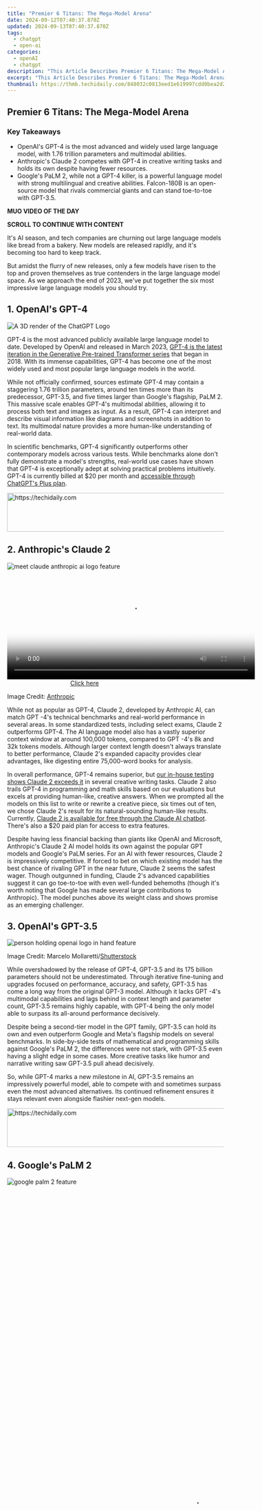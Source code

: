 ```yaml
---
title: "Premier 6 Titans: The Mega-Model Arena"
date: 2024-09-12T07:40:37.870Z
updated: 2024-09-13T07:40:37.870Z
tags:
  - chatgpt
  - open-ai
categories:
  - openAI
  - chatgpt
description: "This Article Describes Premier 6 Titans: The Mega-Model Arena"
excerpt: "This Article Describes Premier 6 Titans: The Mega-Model Arena"
thumbnail: https://thmb.techidaily.com/848032c0813eed1e619997cdd0bea2d2fe7603582b1ae72dd2c30508b513eea6.png
---
```


## Premier 6 Titans: The Mega-Model Arena

### Key Takeaways

* OpenAI's GPT-4 is the most advanced and widely used large language model, with 1.76 trillion parameters and multimodal abilities.
* Anthropic's Claude 2 competes with GPT-4 in creative writing tasks and holds its own despite having fewer resources.
* Google's PaLM 2, while not a GPT-4 killer, is a powerful language model with strong multilingual and creative abilities. Falcon-180B is an open-source model that rivals commercial giants and can stand toe-to-toe with GPT-3.5\.

**MUO VIDEO OF THE DAY**

**SCROLL TO CONTINUE WITH CONTENT**

 It's AI season, and tech companies are churning out large language models like bread from a bakery. New models are released rapidly, and it's becoming too hard to keep track.

 But amidst the flurry of new releases, only a few models have risen to the top and proven themselves as true contenders in the large language model space. As we approach the end of 2023, we've put together the six most impressive large language models you should try.

## 1\. OpenAI's GPT-4

![A 3D render of the ChatGPT Logo](https://thmb.techidaily.com/9ea24c6282003fe5eaf1336598f1ab6b49832d478e258a2b3fdb222135f271e5.jpg)

 GPT-4 is the most advanced publicly available large language model to date. Developed by OpenAI and released in March 2023, [GPT-4 is the latest iteration in the Generative Pre-trained Transformer series](https://www.makeuseof.com/gpt-models-explained-and-compared/) that began in 2018\. With its immense capabilities, GPT-4 has become one of the most widely used and most popular large language models in the world.

 While not officially confirmed, sources estimate GPT-4 may contain a staggering 1.76 trillion parameters, around ten times more than its predecessor, GPT-3.5, and five times larger than Google's flagship, PaLM 2\. This massive scale enables GPT-4's multimodal abilities, allowing it to process both text and images as input. As a result, GPT-4 can interpret and describe visual information like diagrams and screenshots in addition to text. Its multimodal nature provides a more human-like understanding of real-world data.

 In scientific benchmarks, GPT-4 significantly outperforms other contemporary models across various tests. While benchmarks alone don't fully demonstrate a model's strengths, real-world use cases have shown that GPT-4 is exceptionally adept at solving practical problems intuitively. GPT-4 is currently billed at $20 per month and [accessible through ChatGPT's Plus plan](https://www.makeuseof.com/how-to-use-gpt4/).

<!-- affiliate ads begin -->
<a href="https://ephamedtechinc.pxf.io/c/5597632/2136617/26400" target="_top" id="2136617">
  <img src="//a.impactradius-go.com/display-ad/26400-2136617" border="0" alt="https://techidaily.com" width="728" height="90"/>
</a>
<img height="0" width="0" src="https://ephamedtechinc.pxf.io/i/5597632/2136617/26400" style="position:absolute;visibility:hidden;" border="0" />
<!-- affiliate ads end -->

## 2\. Anthropic's Claude 2

![meet claude anthropic ai logo feature](https://thmb.techidaily.com/08bfc68ca7424de532f1e4f97e0746486dfe84c1304de3ac8c4843a110a218e6.jpg)

<!-- affiliate ads begin -->
<span id="1983551">
					<video width="576" height="240" style="cursor:pointer"
           poster="//a.impactradius-go.com/display-clicktoplayimage/1983551.png"
           onclick="if(!this.playClicked){this.play();this.setAttribute('controls',true);this.playClicked=true;}">
	   <source src="//a.impactradius-go.com/display-ad/22993-1983551">
	   <img src="//a.impactradius-go.com/display-clicktoplayimage/1983551.png" style="border: none; height: 100%; width: 100%; object-fit: contain">
	</video>
	<div style="width:360px;text-align:center"><a href="javascript:window.open(decodeURIComponent('https%3A%2F%2Fhomestyler.sjv.io%2Fc%2F5597632%2F1983551%2F22993'), '_blank');void(0);">Click here</a></div>
</span>
<img height="0" width="0" src="https://imp.pxf.io/i/5597632/1983551/22993" style="position:absolute;visibility:hidden;" border="0" />
<!-- affiliate ads end -->

Image Credit: [Anthropic](https://www.anthropic.com/product)

 While not as popular as GPT-4, Claude 2, developed by Anthropic AI, can match GPT -4's technical benchmarks and real-world performance in several areas. In some standardized tests, including select exams, Claude 2 outperforms GPT-4\. The AI language model also has a vastly superior context window at around 100,000 tokens, compared to GPT -4's 8k and 32k tokens models. Although larger context length doesn't always translate to better performance, Claude 2's expanded capacity provides clear advantages, like digesting entire 75,000-word books for analysis.

 In overall performance, GPT-4 remains superior, but [our in-house testing shows Claude 2 exceeds it](https://www.makeuseof.com/chatgpt-vs-claude-ai/) in several creative writing tasks. Claude 2 also trails GPT-4 in programming and math skills based on our evaluations but excels at providing human-like, creative answers. When we prompted all the models on this list to write or rewrite a creative piece, six times out of ten, we chose Claude 2's result for its natural-sounding human-like results. Currently, [Claude 2 is available for free through the Claude AI chatbot](https://www.makeuseof.com/what-is-claude-2-what-can-you-do-with-it/). There's also a $20 paid plan for access to extra features.

 Despite having less financial backing than giants like OpenAI and Microsoft, Anthropic's Claude 2 AI model holds its own against the popular GPT models and Google's PaLM series. For an AI with fewer resources, Claude 2 is impressively competitive. If forced to bet on which existing model has the best chance of rivaling GPT in the near future, Claude 2 seems the safest wager. Though outgunned in funding, Claude 2's advanced capabilities suggest it can go toe-to-toe with even well-funded behemoths (though it's worth noting that Google has made several large contributions to Anthropic). The model punches above its weight class and shows promise as an emerging challenger.

## 3\. OpenAI's GPT-3.5

![person holding openai logo in hand feature](https://static1.makeuseofimages.com/wordpress/wp-content/uploads/2023/03/person-holding-openai-logo-in-hand-feature.jpg)

Image Credit: Marcelo Mollaretti/[Shutterstock](https://www.shutterstock.com/image-photo/buenos-aires-argentina-march-20-2023-2281187903)

 While overshadowed by the release of GPT-4, GPT-3.5 and its 175 billion parameters should not be underestimated. Through iterative fine-tuning and upgrades focused on performance, accuracy, and safety, GPT-3.5 has come a long way from the original GPT-3 model. Although it lacks GPT -4's multimodal capabilities and lags behind in context length and parameter count, GPT-3.5 remains highly capable, with GPT-4 being the only model able to surpass its all-around performance decisively.

 Despite being a second-tier model in the GPT family, GPT-3.5 can hold its own and even outperform Google and Meta's flagship models on several benchmarks. In side-by-side tests of mathematical and programming skills against Google's PaLM 2, the differences were not stark, with GPT-3.5 even having a slight edge in some cases. More creative tasks like humor and narrative writing saw GPT-3.5 pull ahead decisively.

 So, while GPT-4 marks a new milestone in AI, GPT-3.5 remains an impressively powerful model, able to compete with and sometimes surpass even the most advanced alternatives. Its continued refinement ensures it stays relevant even alongside flashier next-gen models.

<!-- affiliate ads begin -->
<a href="https://unicoeye.pxf.io/c/5597632/2134492/18498" target="_top" id="2134492">
  <img src="//a.impactradius-go.com/display-ad/18498-2134492" border="0" alt="https://techidaily.com" width="728" height="90"/>
</a>
<img height="0" width="0" src="https://unicoeye.pxf.io/i/5597632/2134492/18498" style="position:absolute;visibility:hidden;" border="0" />
<!-- affiliate ads end -->

## 4\. Google's PaLM 2

![google palm 2 feature](https://thmb.techidaily.com/5f8ab25178398b0800b6345046953e2b2e89a6d9e6a8838419dd9465e3b6b177.jpg)

<!-- affiliate ads begin -->
<span id="1834903">
					<video width="864" height="1536" style="cursor:pointer"
           poster="//a.impactradius-go.com/display-clicktoplayimage/1834903.png"
           onclick="if(!this.playClicked){this.play();this.setAttribute('controls',true);this.playClicked=true;}">
	   <source src="//a.impactradius-go.com/display-ad/16836-1834903">
	   <img src="//a.impactradius-go.com/display-clicktoplayimage/1834903.png" style="border: none; height: 100%; width: 100%; object-fit: contain">
	</video>
	<div style="width:540px;text-align:center"><a href="javascript:window.open(decodeURIComponent('https%3A%2F%2F25home.pxf.io%2Fc%2F5597632%2F1834903%2F16836'), '_blank');void(0);">Click here</a></div>
</span>
<img height="0" width="0" src="https://imp.pxf.io/i/5597632/1834903/16836" style="position:absolute;visibility:hidden;" border="0" />
<!-- affiliate ads end -->

Image Credit: [Google](https://blog.google/technology/ai/google-palm-2-ai-large-language-model/)

 When evaluating an AI model's capabilities, the proven formula is to read the technical report and check benchmark scores, but take everything you learned with a grain of salt and test the model yourself. Counterintuitive as it may seem, benchmark results don't always align with real-world performance for some AI models. On paper, Google's PaLM 2 was supposed to be the GPT-4 killer, with official test results suggesting it matches GPT-4 across some benchmarks. However, in day-to-day use, a different picture emerges.

 In logical reasoning, mathematics, and creativity, PaLM 2 falls short of GPT-4\. It also lags behind Anthropic's Claude in a range of creative writing tasks. However, although it fails to live up to its billing as a GPT-4 killer, [Google's PaLM 2 remains a powerful language model](https://www.makeuseof.com/what-is-google-palm-2/) in its own right, with immense capabilities. Much of the negative sentiment around it stems from comparisons to models like GPT-4 rather than outright poor performance.

 With 340 billion parameters, PaLM 2 stands among the world's largest models. It particularly excels at multilingual tasks and possesses strong math and programming abilities. Although not the best at it, PaLM 2 is also quite efficient at creative tasks like writing. So, while benchmarks painted an optimistic picture that didn't fully materialize, PaLM 2 still demonstrates impressive AI skills, even if not surpassing all competitors across the board.

<!-- affiliate ads begin -->
<a href="https://appsumo.8odi.net/c/5597632/2118315/7443" target="_top" id="2118315">
  <img src="//a.impactradius-go.com/display-ad/7443-2118315" border="0" alt="https://techidaily.com" width="728" height="90"/>
</a>
<img height="0" width="0" src="https://appsumo.8odi.net/i/5597632/2118315/7443" style="position:absolute;visibility:hidden;" border="0" />
<!-- affiliate ads end -->

## 5\. TII's Falcon-180B

![Falcon 180B](https://static1.makeuseofimages.com/wordpress/wp-content/uploads/2023/10/falcon-180b.jpg)

 Unless you've been keeping up with the rapid pace of AI language model releases, you have likely never encountered Falcon-180B. Developed by UAE's Technology Innovation Institute, the 180 billion parameter Falcon-180 is one of the most powerful open-source language models out there, even if it lacks the name recognition of GPT models or the widespread use of Meta's Llama 2\. But make no mistake - Falcon-180B can stand toe-to-toe with the best in class.

 Benchmark results reveal that Falcon-180B outperforms most open-source models and competes with commercial juggernauts like PaLM 2 and GPT-3.5\. In testing math, coding, reasoning, and creative writing tasks, it even edged out GPT-3.5 and PaLM 2 at times. If ranking GPT-4, GPT-3.5, and Falcon-180B, we'd place Falcon-180B squarely between GPT-4 and GPT-3.5 for its strengths in several use cases.

 While we can't confidently say it is better than GPT-3.5 in overall performance, it makes a case for itself. While obscure, this model deserves attention for matching or exceeding the capabilities of better-known alternatives. You can try out the Falcon-180B model on [Hugging Face](https://www.makeuseof.com/what-is-hugging-face-and-what-is-it-used-for/) (an open-source LLM platform).

## 6\. Meta AI's Llama 2

![Llama illustration](https://static1.makeuseofimages.com/wordpress/wp-content/uploads/2023/07/llama-illustration.jpg)

 Llama 2, Meta AI's 70 billion parameter large language model, builds on its predecessor, Llama 1\. While smaller than leading models, Llama 2 significantly outperforms most publicly available open-source LLMs in benchmarks and real-world use. An exception would be the Falcon-180B.

 We tested Llama 2 against GPT-4, GPT-3.5, Claude 2, and PaLM 2 to gauge its capabilities. Unsurprisingly, GPT-4 outclassed Llama 2 across nearly all parameters. However, Llama 2 held its own against GPT-3.5 and PaLM 2 in several evaluations. While it would be inaccurate to claim Llama 2 is superior to PaLM 2, Llama 2 solved many problems that stumped PaLM 2, including coding tasks. Claude 2 and GPT-3.5 edged out Llama 2 in some areas but were only decisively better in a limited number of tasks.

 So, while not exceeding the capabilities of the largest proprietary models, [open-source Llama 2 punches above its weight class](https://www.makeuseof.com/what-is-llama-2-and-how-can-you-use-it/). For an openly available model, it demonstrates impressive performance, rivaling AI giants like PaLM 2 in select evaluations. Llama 2 provides a glimpse of the future potential of open-source language models.

## The Performance Gap Between AI Models Is Narrowing

 Although the AI landscape is evolving at a blistering pace, OpenAI's GPT-4 remains the leader of the pack. However, while GPT-4 remains unmatched in scale and performance, models like Claude 2 show that with enough skill, smaller models can compete in select areas. Google's PaLM 2, despite falling short of some lofty expectations, still exhibits profound capabilities. And Falcon-180B proves that open-source initiatives can stand shoulder-to-shoulder with industry titans given sufficient resources.

**MUO VIDEO OF THE DAY**

**SCROLL TO CONTINUE WITH CONTENT**

 It's AI season, and tech companies are churning out large language models like bread from a bakery. New models are released rapidly, and it's becoming too hard to keep track.

 But amidst the flurry of new releases, only a few models have risen to the top and proven themselves as true contenders in the large language model space. As we approach the end of 2023, we've put together the six most impressive large language models you should try.

<!-- affiliate ads begin -->
<a href="https://ephamedtechinc.pxf.io/c/5597632/2120861/26400?prodsku=Saturn" target="_top" id="2120861">
  <img src="//a.impactradius-go.com/display-ad/26400-2120861" border="0" alt="https://techidaily.com" width="728" height="90"/>
</a>
<img height="0" width="0" src="https://ephamedtechinc.pxf.io/i/5597632/2120861/26400?prodsku=Saturn" style="position:absolute;visibility:hidden;" border="0" />
<!-- affiliate ads end -->

## 1\. OpenAI's GPT-4

![A 3D render of the ChatGPT Logo](https://thmb.techidaily.com/9ea24c6282003fe5eaf1336598f1ab6b49832d478e258a2b3fdb222135f271e5.jpg)

<!-- affiliate ads begin -->
<a href="https://aligracehair.sjv.io/c/5597632/2135369/19272" target="_top" id="2135369">
  <img src="//a.impactradius-go.com/display-ad/19272-2135369" border="0" alt="https://techidaily.com" width="300" height="90"/>
</a>
<img height="0" width="0" src="https://aligracehair.sjv.io/i/5597632/2135369/19272" style="position:absolute;visibility:hidden;" border="0" />
<!-- affiliate ads end -->

 GPT-4 is the most advanced publicly available large language model to date. Developed by OpenAI and released in March 2023, [GPT-4 is the latest iteration in the Generative Pre-trained Transformer series](https://www.makeuseof.com/gpt-models-explained-and-compared/) that began in 2018\. With its immense capabilities, GPT-4 has become one of the most widely used and most popular large language models in the world.

 While not officially confirmed, sources estimate GPT-4 may contain a staggering 1.76 trillion parameters, around ten times more than its predecessor, GPT-3.5, and five times larger than Google's flagship, PaLM 2\. This massive scale enables GPT-4's multimodal abilities, allowing it to process both text and images as input. As a result, GPT-4 can interpret and describe visual information like diagrams and screenshots in addition to text. Its multimodal nature provides a more human-like understanding of real-world data.

 In scientific benchmarks, GPT-4 significantly outperforms other contemporary models across various tests. While benchmarks alone don't fully demonstrate a model's strengths, real-world use cases have shown that GPT-4 is exceptionally adept at solving practical problems intuitively. GPT-4 is currently billed at $20 per month and [accessible through ChatGPT's Plus plan](https://www.makeuseof.com/how-to-use-gpt4/).

<!-- affiliate ads begin -->
<span id="1374820">
					<video width="200" height="200" style="cursor:pointer"
           poster="//a.impactradius-go.com/display-clicktoplayimage/1374820.png"
           onclick="if(!this.playClicked){this.play();this.setAttribute('controls',true);this.playClicked=true;}">
	   <source src="//a.impactradius-go.com/display-ad/15852-1374820">
	   <img src="//a.impactradius-go.com/display-clicktoplayimage/1374820.png" style="border: none; height: 100%; width: 100%; object-fit: contain">
	</video>
	<div style="width:125px;text-align:center"><a href="javascript:window.open(decodeURIComponent('https%3A%2F%2Fthefitville.pxf.io%2Fc%2F5597632%2F1374820%2F15852'), '_blank');void(0);">Click here</a></div>
</span>
<img height="0" width="0" src="https://imp.pxf.io/i/5597632/1374820/15852" style="position:absolute;visibility:hidden;" border="0" />
<!-- affiliate ads end -->

## 2\. Anthropic's Claude 2

![meet claude anthropic ai logo feature](https://thmb.techidaily.com/08bfc68ca7424de532f1e4f97e0746486dfe84c1304de3ac8c4843a110a218e6.jpg)

<!-- affiliate ads begin -->
<a href="https://appsumo.8odi.net/c/5597632/2123748/7443" target="_top" id="2123748">
  <img src="//a.impactradius-go.com/display-ad/7443-2123748" border="0" alt="https://techidaily.com" width="600" height="90"/>
</a>
<img height="0" width="0" src="https://appsumo.8odi.net/i/5597632/2123748/7443" style="position:absolute;visibility:hidden;" border="0" />
<!-- affiliate ads end -->

Image Credit: [Anthropic](https://www.anthropic.com/product)

 While not as popular as GPT-4, Claude 2, developed by Anthropic AI, can match GPT -4's technical benchmarks and real-world performance in several areas. In some standardized tests, including select exams, Claude 2 outperforms GPT-4\. The AI language model also has a vastly superior context window at around 100,000 tokens, compared to GPT -4's 8k and 32k tokens models. Although larger context length doesn't always translate to better performance, Claude 2's expanded capacity provides clear advantages, like digesting entire 75,000-word books for analysis.

 In overall performance, GPT-4 remains superior, but [our in-house testing shows Claude 2 exceeds it](https://www.makeuseof.com/chatgpt-vs-claude-ai/) in several creative writing tasks. Claude 2 also trails GPT-4 in programming and math skills based on our evaluations but excels at providing human-like, creative answers. When we prompted all the models on this list to write or rewrite a creative piece, six times out of ten, we chose Claude 2's result for its natural-sounding human-like results. Currently, [Claude 2 is available for free through the Claude AI chatbot](https://www.makeuseof.com/what-is-claude-2-what-can-you-do-with-it/). There's also a $20 paid plan for access to extra features.

 Despite having less financial backing than giants like OpenAI and Microsoft, Anthropic's Claude 2 AI model holds its own against the popular GPT models and Google's PaLM series. For an AI with fewer resources, Claude 2 is impressively competitive. If forced to bet on which existing model has the best chance of rivaling GPT in the near future, Claude 2 seems the safest wager. Though outgunned in funding, Claude 2's advanced capabilities suggest it can go toe-to-toe with even well-funded behemoths (though it's worth noting that Google has made several large contributions to Anthropic). The model punches above its weight class and shows promise as an emerging challenger.

<!-- affiliate ads begin -->
<a href="https://appsumo.8odi.net/c/5597632/2137379/7443" target="_top" id="2137379">
  <img src="//a.impactradius-go.com/display-ad/7443-2137379" border="0" alt="https://techidaily.com" width="728" height="90"/>
</a>
<img height="0" width="0" src="https://appsumo.8odi.net/i/5597632/2137379/7443" style="position:absolute;visibility:hidden;" border="0" />
<!-- affiliate ads end -->

## 3\. OpenAI's GPT-3.5

![person holding openai logo in hand feature](https://static1.makeuseofimages.com/wordpress/wp-content/uploads/2023/03/person-holding-openai-logo-in-hand-feature.jpg)

<!-- affiliate ads begin -->
<span id="1982485">
					<video width="576" height="240" style="cursor:pointer"
           poster="//a.impactradius-go.com/display-clicktoplayimage/1982485.png"
           onclick="if(!this.playClicked){this.play();this.setAttribute('controls',true);this.playClicked=true;}">
	   <source src="//a.impactradius-go.com/display-ad/22993-1982485">
	   <img src="//a.impactradius-go.com/display-clicktoplayimage/1982485.png" style="border: none; height: 100%; width: 100%; object-fit: contain">
	</video>
	<div style="width:360px;text-align:center"><a href="javascript:window.open(decodeURIComponent('https%3A%2F%2Fhomestyler.sjv.io%2Fc%2F5597632%2F1982485%2F22993'), '_blank');void(0);">Click here</a></div>
</span>
<img height="0" width="0" src="https://imp.pxf.io/i/5597632/1982485/22993" style="position:absolute;visibility:hidden;" border="0" />
<!-- affiliate ads end -->

Image Credit: Marcelo Mollaretti/[Shutterstock](https://www.shutterstock.com/image-photo/buenos-aires-argentina-march-20-2023-2281187903)

 While overshadowed by the release of GPT-4, GPT-3.5 and its 175 billion parameters should not be underestimated. Through iterative fine-tuning and upgrades focused on performance, accuracy, and safety, GPT-3.5 has come a long way from the original GPT-3 model. Although it lacks GPT -4's multimodal capabilities and lags behind in context length and parameter count, GPT-3.5 remains highly capable, with GPT-4 being the only model able to surpass its all-around performance decisively.

 Despite being a second-tier model in the GPT family, GPT-3.5 can hold its own and even outperform Google and Meta's flagship models on several benchmarks. In side-by-side tests of mathematical and programming skills against Google's PaLM 2, the differences were not stark, with GPT-3.5 even having a slight edge in some cases. More creative tasks like humor and narrative writing saw GPT-3.5 pull ahead decisively.

 So, while GPT-4 marks a new milestone in AI, GPT-3.5 remains an impressively powerful model, able to compete with and sometimes surpass even the most advanced alternatives. Its continued refinement ensures it stays relevant even alongside flashier next-gen models.

## 4\. Google's PaLM 2

![google palm 2 feature](https://thmb.techidaily.com/5f8ab25178398b0800b6345046953e2b2e89a6d9e6a8838419dd9465e3b6b177.jpg)

Image Credit: [Google](https://blog.google/technology/ai/google-palm-2-ai-large-language-model/)

 When evaluating an AI model's capabilities, the proven formula is to read the technical report and check benchmark scores, but take everything you learned with a grain of salt and test the model yourself. Counterintuitive as it may seem, benchmark results don't always align with real-world performance for some AI models. On paper, Google's PaLM 2 was supposed to be the GPT-4 killer, with official test results suggesting it matches GPT-4 across some benchmarks. However, in day-to-day use, a different picture emerges.

 In logical reasoning, mathematics, and creativity, PaLM 2 falls short of GPT-4\. It also lags behind Anthropic's Claude in a range of creative writing tasks. However, although it fails to live up to its billing as a GPT-4 killer, [Google's PaLM 2 remains a powerful language model](https://www.makeuseof.com/what-is-google-palm-2/) in its own right, with immense capabilities. Much of the negative sentiment around it stems from comparisons to models like GPT-4 rather than outright poor performance.

 With 340 billion parameters, PaLM 2 stands among the world's largest models. It particularly excels at multilingual tasks and possesses strong math and programming abilities. Although not the best at it, PaLM 2 is also quite efficient at creative tasks like writing. So, while benchmarks painted an optimistic picture that didn't fully materialize, PaLM 2 still demonstrates impressive AI skills, even if not surpassing all competitors across the board.

## 5\. TII's Falcon-180B

![Falcon 180B](https://static1.makeuseofimages.com/wordpress/wp-content/uploads/2023/10/falcon-180b.jpg)

 Unless you've been keeping up with the rapid pace of AI language model releases, you have likely never encountered Falcon-180B. Developed by UAE's Technology Innovation Institute, the 180 billion parameter Falcon-180 is one of the most powerful open-source language models out there, even if it lacks the name recognition of GPT models or the widespread use of Meta's Llama 2\. But make no mistake - Falcon-180B can stand toe-to-toe with the best in class.

 Benchmark results reveal that Falcon-180B outperforms most open-source models and competes with commercial juggernauts like PaLM 2 and GPT-3.5\. In testing math, coding, reasoning, and creative writing tasks, it even edged out GPT-3.5 and PaLM 2 at times. If ranking GPT-4, GPT-3.5, and Falcon-180B, we'd place Falcon-180B squarely between GPT-4 and GPT-3.5 for its strengths in several use cases.

 While we can't confidently say it is better than GPT-3.5 in overall performance, it makes a case for itself. While obscure, this model deserves attention for matching or exceeding the capabilities of better-known alternatives. You can try out the Falcon-180B model on [Hugging Face](https://www.makeuseof.com/what-is-hugging-face-and-what-is-it-used-for/) (an open-source LLM platform).

<!-- affiliate ads begin -->
<span id="1993647">
					<video width="128" height="480" style="cursor:pointer"
           poster="//a.impactradius-go.com/display-clicktoplayimage/1993647.png"
           onclick="if(!this.playClicked){this.play();this.setAttribute('controls',true);this.playClicked=true;}">
	   <source src="//a.impactradius-go.com/display-ad/22993-1993647">
	   <img src="//a.impactradius-go.com/display-clicktoplayimage/1993647.png" style="border: none; height: 100%; width: 100%; object-fit: contain">
	</video>
	<div style="width:80px;text-align:center"><a href="javascript:window.open(decodeURIComponent('https%3A%2F%2Fhomestyler.sjv.io%2Fc%2F5597632%2F1993647%2F22993'), '_blank');void(0);">Click here</a></div>
</span>
<img height="0" width="0" src="https://imp.pxf.io/i/5597632/1993647/22993" style="position:absolute;visibility:hidden;" border="0" />
<!-- affiliate ads end -->

## 6\. Meta AI's Llama 2

![Llama illustration](https://static1.makeuseofimages.com/wordpress/wp-content/uploads/2023/07/llama-illustration.jpg)

<!-- affiliate ads begin -->
<a href="https://ephamedtechinc.pxf.io/c/5597632/2135476/26400" target="_top" id="2135476">
  <img src="//a.impactradius-go.com/display-ad/26400-2135476" border="0" alt="https://techidaily.com" width="728" height="90"/>
</a>
<img height="0" width="0" src="https://ephamedtechinc.pxf.io/i/5597632/2135476/26400" style="position:absolute;visibility:hidden;" border="0" />
<!-- affiliate ads end -->

 Llama 2, Meta AI's 70 billion parameter large language model, builds on its predecessor, Llama 1\. While smaller than leading models, Llama 2 significantly outperforms most publicly available open-source LLMs in benchmarks and real-world use. An exception would be the Falcon-180B.

 We tested Llama 2 against GPT-4, GPT-3.5, Claude 2, and PaLM 2 to gauge its capabilities. Unsurprisingly, GPT-4 outclassed Llama 2 across nearly all parameters. However, Llama 2 held its own against GPT-3.5 and PaLM 2 in several evaluations. While it would be inaccurate to claim Llama 2 is superior to PaLM 2, Llama 2 solved many problems that stumped PaLM 2, including coding tasks. Claude 2 and GPT-3.5 edged out Llama 2 in some areas but were only decisively better in a limited number of tasks.

 So, while not exceeding the capabilities of the largest proprietary models, [open-source Llama 2 punches above its weight class](https://www.makeuseof.com/what-is-llama-2-and-how-can-you-use-it/). For an openly available model, it demonstrates impressive performance, rivaling AI giants like PaLM 2 in select evaluations. Llama 2 provides a glimpse of the future potential of open-source language models.

## The Performance Gap Between AI Models Is Narrowing

 Although the AI landscape is evolving at a blistering pace, OpenAI's GPT-4 remains the leader of the pack. However, while GPT-4 remains unmatched in scale and performance, models like Claude 2 show that with enough skill, smaller models can compete in select areas. Google's PaLM 2, despite falling short of some lofty expectations, still exhibits profound capabilities. And Falcon-180B proves that open-source initiatives can stand shoulder-to-shoulder with industry titans given sufficient resources.

**MUO VIDEO OF THE DAY**

**SCROLL TO CONTINUE WITH CONTENT**

 It's AI season, and tech companies are churning out large language models like bread from a bakery. New models are released rapidly, and it's becoming too hard to keep track.

 But amidst the flurry of new releases, only a few models have risen to the top and proven themselves as true contenders in the large language model space. As we approach the end of 2023, we've put together the six most impressive large language models you should try.

<!-- affiliate ads begin -->
<a href="https://ephamedtechinc.pxf.io/c/5597632/2137228/26400" target="_top" id="2137228">
  <img src="//a.impactradius-go.com/display-ad/26400-2137228" border="0" alt="https://techidaily.com" width="728" height="90"/>
</a>
<img height="0" width="0" src="https://ephamedtechinc.pxf.io/i/5597632/2137228/26400" style="position:absolute;visibility:hidden;" border="0" />
<!-- affiliate ads end -->

## 1\. OpenAI's GPT-4

![A 3D render of the ChatGPT Logo](https://thmb.techidaily.com/9ea24c6282003fe5eaf1336598f1ab6b49832d478e258a2b3fdb222135f271e5.jpg)

<!-- affiliate ads begin -->
<a href="https://appsumo.8odi.net/c/5597632/2123739/7443" target="_top" id="2123739">
  <img src="//a.impactradius-go.com/display-ad/7443-2123739" border="0" alt="https://techidaily.com" width="728" height="90"/>
</a>
<img height="0" width="0" src="https://appsumo.8odi.net/i/5597632/2123739/7443" style="position:absolute;visibility:hidden;" border="0" />
<!-- affiliate ads end -->

 GPT-4 is the most advanced publicly available large language model to date. Developed by OpenAI and released in March 2023, [GPT-4 is the latest iteration in the Generative Pre-trained Transformer series](https://www.makeuseof.com/gpt-models-explained-and-compared/) that began in 2018\. With its immense capabilities, GPT-4 has become one of the most widely used and most popular large language models in the world.

 While not officially confirmed, sources estimate GPT-4 may contain a staggering 1.76 trillion parameters, around ten times more than its predecessor, GPT-3.5, and five times larger than Google's flagship, PaLM 2\. This massive scale enables GPT-4's multimodal abilities, allowing it to process both text and images as input. As a result, GPT-4 can interpret and describe visual information like diagrams and screenshots in addition to text. Its multimodal nature provides a more human-like understanding of real-world data.

 In scientific benchmarks, GPT-4 significantly outperforms other contemporary models across various tests. While benchmarks alone don't fully demonstrate a model's strengths, real-world use cases have shown that GPT-4 is exceptionally adept at solving practical problems intuitively. GPT-4 is currently billed at $20 per month and [accessible through ChatGPT's Plus plan](https://www.makeuseof.com/how-to-use-gpt4/).

## 2\. Anthropic's Claude 2

![meet claude anthropic ai logo feature](https://thmb.techidaily.com/08bfc68ca7424de532f1e4f97e0746486dfe84c1304de3ac8c4843a110a218e6.jpg)

<!-- affiliate ads begin -->
<a href="https://unicoeye.pxf.io/c/5597632/2134228/18498" target="_top" id="2134228">
  <img src="//a.impactradius-go.com/display-ad/18498-2134228" border="0" alt="https://techidaily.com" width="728" height="90"/>
</a>
<img height="0" width="0" src="https://unicoeye.pxf.io/i/5597632/2134228/18498" style="position:absolute;visibility:hidden;" border="0" />
<!-- affiliate ads end -->

Image Credit: [Anthropic](https://www.anthropic.com/product)

 While not as popular as GPT-4, Claude 2, developed by Anthropic AI, can match GPT -4's technical benchmarks and real-world performance in several areas. In some standardized tests, including select exams, Claude 2 outperforms GPT-4\. The AI language model also has a vastly superior context window at around 100,000 tokens, compared to GPT -4's 8k and 32k tokens models. Although larger context length doesn't always translate to better performance, Claude 2's expanded capacity provides clear advantages, like digesting entire 75,000-word books for analysis.

 In overall performance, GPT-4 remains superior, but [our in-house testing shows Claude 2 exceeds it](https://www.makeuseof.com/chatgpt-vs-claude-ai/) in several creative writing tasks. Claude 2 also trails GPT-4 in programming and math skills based on our evaluations but excels at providing human-like, creative answers. When we prompted all the models on this list to write or rewrite a creative piece, six times out of ten, we chose Claude 2's result for its natural-sounding human-like results. Currently, [Claude 2 is available for free through the Claude AI chatbot](https://www.makeuseof.com/what-is-claude-2-what-can-you-do-with-it/). There's also a $20 paid plan for access to extra features.

 Despite having less financial backing than giants like OpenAI and Microsoft, Anthropic's Claude 2 AI model holds its own against the popular GPT models and Google's PaLM series. For an AI with fewer resources, Claude 2 is impressively competitive. If forced to bet on which existing model has the best chance of rivaling GPT in the near future, Claude 2 seems the safest wager. Though outgunned in funding, Claude 2's advanced capabilities suggest it can go toe-to-toe with even well-funded behemoths (though it's worth noting that Google has made several large contributions to Anthropic). The model punches above its weight class and shows promise as an emerging challenger.

## 3\. OpenAI's GPT-3.5

![person holding openai logo in hand feature](https://static1.makeuseofimages.com/wordpress/wp-content/uploads/2023/03/person-holding-openai-logo-in-hand-feature.jpg)

<!-- affiliate ads begin -->
<a href="https://wigfever.sjv.io/c/5597632/2014854/22899" target="_top" id="2014854">
  <img src="//a.impactradius-go.com/display-ad/22899-2014854" border="0" alt="https://techidaily.com" width="728" height="90"/>
</a>
<img height="0" width="0" src="https://wigfever.sjv.io/i/5597632/2014854/22899" style="position:absolute;visibility:hidden;" border="0" />
<!-- affiliate ads end -->

Image Credit: Marcelo Mollaretti/[Shutterstock](https://www.shutterstock.com/image-photo/buenos-aires-argentina-march-20-2023-2281187903)

 While overshadowed by the release of GPT-4, GPT-3.5 and its 175 billion parameters should not be underestimated. Through iterative fine-tuning and upgrades focused on performance, accuracy, and safety, GPT-3.5 has come a long way from the original GPT-3 model. Although it lacks GPT -4's multimodal capabilities and lags behind in context length and parameter count, GPT-3.5 remains highly capable, with GPT-4 being the only model able to surpass its all-around performance decisively.

 Despite being a second-tier model in the GPT family, GPT-3.5 can hold its own and even outperform Google and Meta's flagship models on several benchmarks. In side-by-side tests of mathematical and programming skills against Google's PaLM 2, the differences were not stark, with GPT-3.5 even having a slight edge in some cases. More creative tasks like humor and narrative writing saw GPT-3.5 pull ahead decisively.

 So, while GPT-4 marks a new milestone in AI, GPT-3.5 remains an impressively powerful model, able to compete with and sometimes surpass even the most advanced alternatives. Its continued refinement ensures it stays relevant even alongside flashier next-gen models.

## 4\. Google's PaLM 2

![google palm 2 feature](https://thmb.techidaily.com/5f8ab25178398b0800b6345046953e2b2e89a6d9e6a8838419dd9465e3b6b177.jpg)

<!-- affiliate ads begin -->
<a href="https://bluettius.sjv.io/c/5597632/2139113/17108" target="_top" id="2139113">
  <img src="//a.impactradius-go.com/display-ad/17108-2139113" border="0" alt="https://techidaily.com" width="320" height="90"/>
</a>
<img height="0" width="0" src="https://bluettius.sjv.io/i/5597632/2139113/17108" style="position:absolute;visibility:hidden;" border="0" />
<!-- affiliate ads end -->

Image Credit: [Google](https://blog.google/technology/ai/google-palm-2-ai-large-language-model/)

 When evaluating an AI model's capabilities, the proven formula is to read the technical report and check benchmark scores, but take everything you learned with a grain of salt and test the model yourself. Counterintuitive as it may seem, benchmark results don't always align with real-world performance for some AI models. On paper, Google's PaLM 2 was supposed to be the GPT-4 killer, with official test results suggesting it matches GPT-4 across some benchmarks. However, in day-to-day use, a different picture emerges.

 In logical reasoning, mathematics, and creativity, PaLM 2 falls short of GPT-4\. It also lags behind Anthropic's Claude in a range of creative writing tasks. However, although it fails to live up to its billing as a GPT-4 killer, [Google's PaLM 2 remains a powerful language model](https://www.makeuseof.com/what-is-google-palm-2/) in its own right, with immense capabilities. Much of the negative sentiment around it stems from comparisons to models like GPT-4 rather than outright poor performance.

 With 340 billion parameters, PaLM 2 stands among the world's largest models. It particularly excels at multilingual tasks and possesses strong math and programming abilities. Although not the best at it, PaLM 2 is also quite efficient at creative tasks like writing. So, while benchmarks painted an optimistic picture that didn't fully materialize, PaLM 2 still demonstrates impressive AI skills, even if not surpassing all competitors across the board.

<!-- affiliate ads begin -->
<a href="https://bluettius.sjv.io/c/5597632/2139115/17108" target="_top" id="2139115">
  <img src="//a.impactradius-go.com/display-ad/17108-2139115" border="0" alt="https://techidaily.com" width="728" height="90"/>
</a>
<img height="0" width="0" src="https://bluettius.sjv.io/i/5597632/2139115/17108" style="position:absolute;visibility:hidden;" border="0" />
<!-- affiliate ads end -->

## 5\. TII's Falcon-180B

![Falcon 180B](https://static1.makeuseofimages.com/wordpress/wp-content/uploads/2023/10/falcon-180b.jpg)

 Unless you've been keeping up with the rapid pace of AI language model releases, you have likely never encountered Falcon-180B. Developed by UAE's Technology Innovation Institute, the 180 billion parameter Falcon-180 is one of the most powerful open-source language models out there, even if it lacks the name recognition of GPT models or the widespread use of Meta's Llama 2\. But make no mistake - Falcon-180B can stand toe-to-toe with the best in class.

 Benchmark results reveal that Falcon-180B outperforms most open-source models and competes with commercial juggernauts like PaLM 2 and GPT-3.5\. In testing math, coding, reasoning, and creative writing tasks, it even edged out GPT-3.5 and PaLM 2 at times. If ranking GPT-4, GPT-3.5, and Falcon-180B, we'd place Falcon-180B squarely between GPT-4 and GPT-3.5 for its strengths in several use cases.

 While we can't confidently say it is better than GPT-3.5 in overall performance, it makes a case for itself. While obscure, this model deserves attention for matching or exceeding the capabilities of better-known alternatives. You can try out the Falcon-180B model on [Hugging Face](https://www.makeuseof.com/what-is-hugging-face-and-what-is-it-used-for/) (an open-source LLM platform).

<!-- affiliate ads begin -->
<a href="https://aligracehair.sjv.io/c/5597632/2135375/19272" target="_top" id="2135375">
  <img src="//a.impactradius-go.com/display-ad/19272-2135375" border="0" alt="https://techidaily.com" width="728" height="90"/>
</a>
<img height="0" width="0" src="https://aligracehair.sjv.io/i/5597632/2135375/19272" style="position:absolute;visibility:hidden;" border="0" />
<!-- affiliate ads end -->

## 6\. Meta AI's Llama 2

![Llama illustration](https://static1.makeuseofimages.com/wordpress/wp-content/uploads/2023/07/llama-illustration.jpg)

 Llama 2, Meta AI's 70 billion parameter large language model, builds on its predecessor, Llama 1\. While smaller than leading models, Llama 2 significantly outperforms most publicly available open-source LLMs in benchmarks and real-world use. An exception would be the Falcon-180B.

 We tested Llama 2 against GPT-4, GPT-3.5, Claude 2, and PaLM 2 to gauge its capabilities. Unsurprisingly, GPT-4 outclassed Llama 2 across nearly all parameters. However, Llama 2 held its own against GPT-3.5 and PaLM 2 in several evaluations. While it would be inaccurate to claim Llama 2 is superior to PaLM 2, Llama 2 solved many problems that stumped PaLM 2, including coding tasks. Claude 2 and GPT-3.5 edged out Llama 2 in some areas but were only decisively better in a limited number of tasks.

 So, while not exceeding the capabilities of the largest proprietary models, [open-source Llama 2 punches above its weight class](https://www.makeuseof.com/what-is-llama-2-and-how-can-you-use-it/). For an openly available model, it demonstrates impressive performance, rivaling AI giants like PaLM 2 in select evaluations. Llama 2 provides a glimpse of the future potential of open-source language models.

## The Performance Gap Between AI Models Is Narrowing

 Although the AI landscape is evolving at a blistering pace, OpenAI's GPT-4 remains the leader of the pack. However, while GPT-4 remains unmatched in scale and performance, models like Claude 2 show that with enough skill, smaller models can compete in select areas. Google's PaLM 2, despite falling short of some lofty expectations, still exhibits profound capabilities. And Falcon-180B proves that open-source initiatives can stand shoulder-to-shoulder with industry titans given sufficient resources.

**MUO VIDEO OF THE DAY**

**SCROLL TO CONTINUE WITH CONTENT**

 It's AI season, and tech companies are churning out large language models like bread from a bakery. New models are released rapidly, and it's becoming too hard to keep track.

 But amidst the flurry of new releases, only a few models have risen to the top and proven themselves as true contenders in the large language model space. As we approach the end of 2023, we've put together the six most impressive large language models you should try.

## 1\. OpenAI's GPT-4

![A 3D render of the ChatGPT Logo](https://thmb.techidaily.com/9ea24c6282003fe5eaf1336598f1ab6b49832d478e258a2b3fdb222135f271e5.jpg)

 GPT-4 is the most advanced publicly available large language model to date. Developed by OpenAI and released in March 2023, [GPT-4 is the latest iteration in the Generative Pre-trained Transformer series](https://www.makeuseof.com/gpt-models-explained-and-compared/) that began in 2018\. With its immense capabilities, GPT-4 has become one of the most widely used and most popular large language models in the world.

 While not officially confirmed, sources estimate GPT-4 may contain a staggering 1.76 trillion parameters, around ten times more than its predecessor, GPT-3.5, and five times larger than Google's flagship, PaLM 2\. This massive scale enables GPT-4's multimodal abilities, allowing it to process both text and images as input. As a result, GPT-4 can interpret and describe visual information like diagrams and screenshots in addition to text. Its multimodal nature provides a more human-like understanding of real-world data.

 In scientific benchmarks, GPT-4 significantly outperforms other contemporary models across various tests. While benchmarks alone don't fully demonstrate a model's strengths, real-world use cases have shown that GPT-4 is exceptionally adept at solving practical problems intuitively. GPT-4 is currently billed at $20 per month and [accessible through ChatGPT's Plus plan](https://www.makeuseof.com/how-to-use-gpt4/).

## 2\. Anthropic's Claude 2

![meet claude anthropic ai logo feature](https://thmb.techidaily.com/08bfc68ca7424de532f1e4f97e0746486dfe84c1304de3ac8c4843a110a218e6.jpg)

<!-- affiliate ads begin -->
<span id="1975555">
					<video width="128" height="480" style="cursor:pointer"
           poster="//a.impactradius-go.com/display-clicktoplayimage/1975555.png"
           onclick="if(!this.playClicked){this.play();this.setAttribute('controls',true);this.playClicked=true;}">
	   <source src="//a.impactradius-go.com/display-ad/22993-1975555">
	   <img src="//a.impactradius-go.com/display-clicktoplayimage/1975555.png" style="border: none; height: 100%; width: 100%; object-fit: contain">
	</video>
	<div style="width:80px;text-align:center"><a href="javascript:window.open(decodeURIComponent('https%3A%2F%2Fhomestyler.sjv.io%2Fc%2F5597632%2F1975555%2F22993'), '_blank');void(0);">Click here</a></div>
</span>
<img height="0" width="0" src="https://imp.pxf.io/i/5597632/1975555/22993" style="position:absolute;visibility:hidden;" border="0" />
<!-- affiliate ads end -->

Image Credit: [Anthropic](https://www.anthropic.com/product)

 While not as popular as GPT-4, Claude 2, developed by Anthropic AI, can match GPT -4's technical benchmarks and real-world performance in several areas. In some standardized tests, including select exams, Claude 2 outperforms GPT-4\. The AI language model also has a vastly superior context window at around 100,000 tokens, compared to GPT -4's 8k and 32k tokens models. Although larger context length doesn't always translate to better performance, Claude 2's expanded capacity provides clear advantages, like digesting entire 75,000-word books for analysis.

 In overall performance, GPT-4 remains superior, but [our in-house testing shows Claude 2 exceeds it](https://www.makeuseof.com/chatgpt-vs-claude-ai/) in several creative writing tasks. Claude 2 also trails GPT-4 in programming and math skills based on our evaluations but excels at providing human-like, creative answers. When we prompted all the models on this list to write or rewrite a creative piece, six times out of ten, we chose Claude 2's result for its natural-sounding human-like results. Currently, [Claude 2 is available for free through the Claude AI chatbot](https://www.makeuseof.com/what-is-claude-2-what-can-you-do-with-it/). There's also a $20 paid plan for access to extra features.

 Despite having less financial backing than giants like OpenAI and Microsoft, Anthropic's Claude 2 AI model holds its own against the popular GPT models and Google's PaLM series. For an AI with fewer resources, Claude 2 is impressively competitive. If forced to bet on which existing model has the best chance of rivaling GPT in the near future, Claude 2 seems the safest wager. Though outgunned in funding, Claude 2's advanced capabilities suggest it can go toe-to-toe with even well-funded behemoths (though it's worth noting that Google has made several large contributions to Anthropic). The model punches above its weight class and shows promise as an emerging challenger.

<!-- affiliate ads begin -->
<span id="1993652">
					<video width="576" height="240" style="cursor:pointer"
           poster="//a.impactradius-go.com/display-clicktoplayimage/1993652.png"
           onclick="if(!this.playClicked){this.play();this.setAttribute('controls',true);this.playClicked=true;}">
	   <source src="//a.impactradius-go.com/display-ad/22993-1993652">
	   <img src="//a.impactradius-go.com/display-clicktoplayimage/1993652.png" style="border: none; height: 100%; width: 100%; object-fit: contain">
	</video>
	<div style="width:360px;text-align:center"><a href="javascript:window.open(decodeURIComponent('https%3A%2F%2Fhomestyler.sjv.io%2Fc%2F5597632%2F1993652%2F22993'), '_blank');void(0);">Click here</a></div>
</span>
<img height="0" width="0" src="https://imp.pxf.io/i/5597632/1993652/22993" style="position:absolute;visibility:hidden;" border="0" />
<!-- affiliate ads end -->

## 3\. OpenAI's GPT-3.5

![person holding openai logo in hand feature](https://static1.makeuseofimages.com/wordpress/wp-content/uploads/2023/03/person-holding-openai-logo-in-hand-feature.jpg)

Image Credit: Marcelo Mollaretti/[Shutterstock](https://www.shutterstock.com/image-photo/buenos-aires-argentina-march-20-2023-2281187903)

 While overshadowed by the release of GPT-4, GPT-3.5 and its 175 billion parameters should not be underestimated. Through iterative fine-tuning and upgrades focused on performance, accuracy, and safety, GPT-3.5 has come a long way from the original GPT-3 model. Although it lacks GPT -4's multimodal capabilities and lags behind in context length and parameter count, GPT-3.5 remains highly capable, with GPT-4 being the only model able to surpass its all-around performance decisively.

 Despite being a second-tier model in the GPT family, GPT-3.5 can hold its own and even outperform Google and Meta's flagship models on several benchmarks. In side-by-side tests of mathematical and programming skills against Google's PaLM 2, the differences were not stark, with GPT-3.5 even having a slight edge in some cases. More creative tasks like humor and narrative writing saw GPT-3.5 pull ahead decisively.

 So, while GPT-4 marks a new milestone in AI, GPT-3.5 remains an impressively powerful model, able to compete with and sometimes surpass even the most advanced alternatives. Its continued refinement ensures it stays relevant even alongside flashier next-gen models.

## 4\. Google's PaLM 2

![google palm 2 feature](https://thmb.techidaily.com/5f8ab25178398b0800b6345046953e2b2e89a6d9e6a8838419dd9465e3b6b177.jpg)

Image Credit: [Google](https://blog.google/technology/ai/google-palm-2-ai-large-language-model/)

 When evaluating an AI model's capabilities, the proven formula is to read the technical report and check benchmark scores, but take everything you learned with a grain of salt and test the model yourself. Counterintuitive as it may seem, benchmark results don't always align with real-world performance for some AI models. On paper, Google's PaLM 2 was supposed to be the GPT-4 killer, with official test results suggesting it matches GPT-4 across some benchmarks. However, in day-to-day use, a different picture emerges.

 In logical reasoning, mathematics, and creativity, PaLM 2 falls short of GPT-4\. It also lags behind Anthropic's Claude in a range of creative writing tasks. However, although it fails to live up to its billing as a GPT-4 killer, [Google's PaLM 2 remains a powerful language model](https://www.makeuseof.com/what-is-google-palm-2/) in its own right, with immense capabilities. Much of the negative sentiment around it stems from comparisons to models like GPT-4 rather than outright poor performance.

 With 340 billion parameters, PaLM 2 stands among the world's largest models. It particularly excels at multilingual tasks and possesses strong math and programming abilities. Although not the best at it, PaLM 2 is also quite efficient at creative tasks like writing. So, while benchmarks painted an optimistic picture that didn't fully materialize, PaLM 2 still demonstrates impressive AI skills, even if not surpassing all competitors across the board.

## 5\. TII's Falcon-180B

![Falcon 180B](https://static1.makeuseofimages.com/wordpress/wp-content/uploads/2023/10/falcon-180b.jpg)

<!-- affiliate ads begin -->
<a href="https://ephamedtechinc.pxf.io/c/5597632/2137222/26400" target="_top" id="2137222">
  <img src="//a.impactradius-go.com/display-ad/26400-2137222" border="0" alt="https://techidaily.com" width="728" height="90"/>
</a>
<img height="0" width="0" src="https://ephamedtechinc.pxf.io/i/5597632/2137222/26400" style="position:absolute;visibility:hidden;" border="0" />
<!-- affiliate ads end -->

 Unless you've been keeping up with the rapid pace of AI language model releases, you have likely never encountered Falcon-180B. Developed by UAE's Technology Innovation Institute, the 180 billion parameter Falcon-180 is one of the most powerful open-source language models out there, even if it lacks the name recognition of GPT models or the widespread use of Meta's Llama 2\. But make no mistake - Falcon-180B can stand toe-to-toe with the best in class.

 Benchmark results reveal that Falcon-180B outperforms most open-source models and competes with commercial juggernauts like PaLM 2 and GPT-3.5\. In testing math, coding, reasoning, and creative writing tasks, it even edged out GPT-3.5 and PaLM 2 at times. If ranking GPT-4, GPT-3.5, and Falcon-180B, we'd place Falcon-180B squarely between GPT-4 and GPT-3.5 for its strengths in several use cases.

 While we can't confidently say it is better than GPT-3.5 in overall performance, it makes a case for itself. While obscure, this model deserves attention for matching or exceeding the capabilities of better-known alternatives. You can try out the Falcon-180B model on [Hugging Face](https://www.makeuseof.com/what-is-hugging-face-and-what-is-it-used-for/) (an open-source LLM platform).

<!-- affiliate ads begin -->
<span id="2135471">
					<video width="864" height="1536" style="cursor:pointer"
           poster="//a.impactradius-go.com/display-clicktoplayimage/2135471.png"
           onclick="if(!this.playClicked){this.play();this.setAttribute('controls',true);this.playClicked=true;}">
	   <source src="//a.impactradius-go.com/display-ad/18498-2135471">
	   <img src="//a.impactradius-go.com/display-clicktoplayimage/2135471.png" style="border: none; height: 100%; width: 100%; object-fit: contain">
	</video>
	<div style="width:540px;text-align:center"><a href="javascript:window.open(decodeURIComponent('https%3A%2F%2Funicoeye.pxf.io%2Fc%2F5597632%2F2135471%2F18498'), '_blank');void(0);">Click here</a></div>
</span>
<img height="0" width="0" src="https://imp.pxf.io/i/5597632/2135471/18498" style="position:absolute;visibility:hidden;" border="0" />
<!-- affiliate ads end -->

## 6\. Meta AI's Llama 2

![Llama illustration](https://static1.makeuseofimages.com/wordpress/wp-content/uploads/2023/07/llama-illustration.jpg)

 Llama 2, Meta AI's 70 billion parameter large language model, builds on its predecessor, Llama 1\. While smaller than leading models, Llama 2 significantly outperforms most publicly available open-source LLMs in benchmarks and real-world use. An exception would be the Falcon-180B.

 We tested Llama 2 against GPT-4, GPT-3.5, Claude 2, and PaLM 2 to gauge its capabilities. Unsurprisingly, GPT-4 outclassed Llama 2 across nearly all parameters. However, Llama 2 held its own against GPT-3.5 and PaLM 2 in several evaluations. While it would be inaccurate to claim Llama 2 is superior to PaLM 2, Llama 2 solved many problems that stumped PaLM 2, including coding tasks. Claude 2 and GPT-3.5 edged out Llama 2 in some areas but were only decisively better in a limited number of tasks.

 So, while not exceeding the capabilities of the largest proprietary models, [open-source Llama 2 punches above its weight class](https://www.makeuseof.com/what-is-llama-2-and-how-can-you-use-it/). For an openly available model, it demonstrates impressive performance, rivaling AI giants like PaLM 2 in select evaluations. Llama 2 provides a glimpse of the future potential of open-source language models.

## The Performance Gap Between AI Models Is Narrowing

 Although the AI landscape is evolving at a blistering pace, OpenAI's GPT-4 remains the leader of the pack. However, while GPT-4 remains unmatched in scale and performance, models like Claude 2 show that with enough skill, smaller models can compete in select areas. Google's PaLM 2, despite falling short of some lofty expectations, still exhibits profound capabilities. And Falcon-180B proves that open-source initiatives can stand shoulder-to-shoulder with industry titans given sufficient resources.

<ins class="adsbygoogle"
     style="display:block"
     data-ad-format="autorelaxed"
     data-ad-client="ca-pub-7571918770474297"
     data-ad-slot="1223367746"></ins>

<ins class="adsbygoogle"
     style="display:block"
     data-ad-client="ca-pub-7571918770474297"
     data-ad-slot="8358498916"
     data-ad-format="auto"
     data-full-width-responsive="true"></ins>



